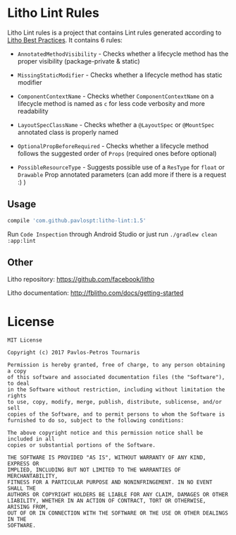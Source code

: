 # Litho Lint Rules

Litho Lint rules is a project that contains Lint rules generated according to [Litho Best Practices](http://fblitho.com/docs/best-practices). It contains 6 rules:

* `AnnotatedMethodVisibility` - Checks whether a lifecycle method has the proper visibility (package-private & static)

* `MissingStaticModifier` - Checks whether a lifecycle method has static modifier

* `ComponentContextName` - Checks whether `ComponentContextName` on a lifecycle method is named as `c` for less code verbosity and more readability

* `LayoutSpecClassName` - Checks whether a `@LayoutSpec` or `@MountSpec` annotated class is properly named

* `OptionalPropBeforeRequired` - Checks whether a lifecycle method follows the suggested order of `Props` (required ones before optional)

* `PossibleResourceType` - Suggests possible use of a `ResType` for `float` or `Drawable` Prop annotated parameters (can add more if there is a request :) )

## Usage

```groovy
compile 'com.github.pavlospt:litho-lint:1.5'
```

Run `Code Inspection` through Android Studio or just run `./gradlew clean :app:lint`

## Other

Litho repository: https://github.com/facebook/litho

Litho documentation: http://fblitho.com/docs/getting-started

License
=======

    MIT License

    Copyright (c) 2017 Pavlos-Petros Tournaris

    Permission is hereby granted, free of charge, to any person obtaining a copy
    of this software and associated documentation files (the "Software"), to deal
    in the Software without restriction, including without limitation the rights
    to use, copy, modify, merge, publish, distribute, sublicense, and/or sell
    copies of the Software, and to permit persons to whom the Software is
    furnished to do so, subject to the following conditions:

    The above copyright notice and this permission notice shall be included in all
    copies or substantial portions of the Software.

    THE SOFTWARE IS PROVIDED "AS IS", WITHOUT WARRANTY OF ANY KIND, EXPRESS OR
    IMPLIED, INCLUDING BUT NOT LIMITED TO THE WARRANTIES OF MERCHANTABILITY,
    FITNESS FOR A PARTICULAR PURPOSE AND NONINFRINGEMENT. IN NO EVENT SHALL THE
    AUTHORS OR COPYRIGHT HOLDERS BE LIABLE FOR ANY CLAIM, DAMAGES OR OTHER
    LIABILITY, WHETHER IN AN ACTION OF CONTRACT, TORT OR OTHERWISE, ARISING FROM,
    OUT OF OR IN CONNECTION WITH THE SOFTWARE OR THE USE OR OTHER DEALINGS IN THE
    SOFTWARE.
